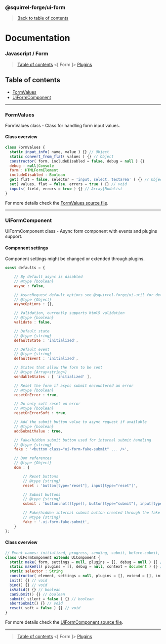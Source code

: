 ### @squirrel-forge/ui-form
> [Back to table of contents](../README.md)

# Documentation
### Javascript / Form
> [Table of contents](../README.md) <[ Form ]> [Plugins](Plugins.md)

## Table of contents
 - [FormValues](#FormValues)
 - [UiFormComponent](#UiFormComponent)

---

### FormValues
FormValues class - Class for handling form input values.

#### Class overview
```javascript
class FormValues {
  static input_info( name, value ) {} // Object
  static convert_from_flat( values ) {} // Object
  constructor( form, includeDisabled = false, debug = null ) {}
  debug : null|Console
  form : HTMLFormElement
  includeDisabled : Boolean
  get( flat = false, selector = 'input, select, textarea' ) {} // Object
  set( values, flat = false, errors = true ) {} // void
  inputs( field, errors = true ) {} // Array|NodeList
}
```
For more details check the [FormValues source file](../../src/es6/Form/FormValues.js).

---

### UiFormComponent
UiFormComponent class - Async form component with events and plugins support.

#### Component settings
Component settings might be changed or extended through plugins.
```javascript
const defaults = {

    // By default async is disabled
    // @type {boolean}
    async : false,

    // AsyncRequest default options see @squirrel-forge/ui-util for details
    // @type {Object}
    asyncOptions : {},

    // Validation, currently supports html5 validation
    // @type {boolean}
    validate : false,

    // Default state
    // @type {string}
    defaultState : 'initialized',

    // Default event
    // @type {string}
    defaultEvent : 'initialized',

    // States that allow the form to be sent
    // @type {Array<string>}
    sendableStates : [ 'initialized' ],

    // Reset the form if async submit encountered an error
    // @type {boolean}
    resetOnError : true,

    // Do only soft reset on error
    // @type {boolean}
    resetOnErrorSoft : true,

    // Add the submit button value to async request if available
    // @type {boolean}
    addSubmitValue : true,

    // Fake/hidden submit button used for internal submit handling
    // @type {string}
    fake : '<button class="ui-form-fake-submit" ... />',

    // Dom references
    // @type {Object}
    dom : {

        // Reset buttons
        // @type {string}
        reset : 'button[type="reset"], input[type="reset"]',

        // Submit buttons
        // @type {string}
        submit : 'button:not([type]), button[type="submit"], input[type="submit"]',

        // Fake/hidden internal submit button created through the fake option
        // @type {string}
        fake : '.ui-form-fake-submit',
    }
};
```

#### Class overview
```javascript
// Event names: initialized, progress, sending, submit, before.submit, async.modify, error, success, complete, reset
class UiFormComponent extends UiComponent {
  static make( form, settings = null, plugins = [], debug = null ) {} // UiFormComponent
  static makeAll( plugins = [], debug = null, context = document ) {} // UiFormComponent[]
  static selector : String
  constructor( element, settings = null, plugins = [], extend = [], init = true, debug = null ) {}
  init() {} // void
  bind() {} // void
  isValid() {} // boolean
  canSubmit() {} // boolean
  submit( silent = false ) {} // boolean
  abortSubmit() {} // void
  reset( soft = false ) {} // void
}
```
For more details check the [UiFormComponent source file](../../src/es6/Form/UiFormComponent.js).

---

> [Table of contents](../README.md) <[ Form ]> [Plugins](Plugins.md)

